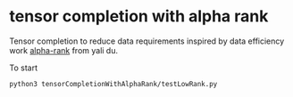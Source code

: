 # tensor completion with alpha rank

Tensor completion to reduce data requirements inspired by data efficiency work [alpha-rank](http://proceedings.mlr.press/v139/du21e/du21e.pdf) from yali du.

To start
```
python3 tensorCompletionWithAlphaRank/testLowRank.py
```
